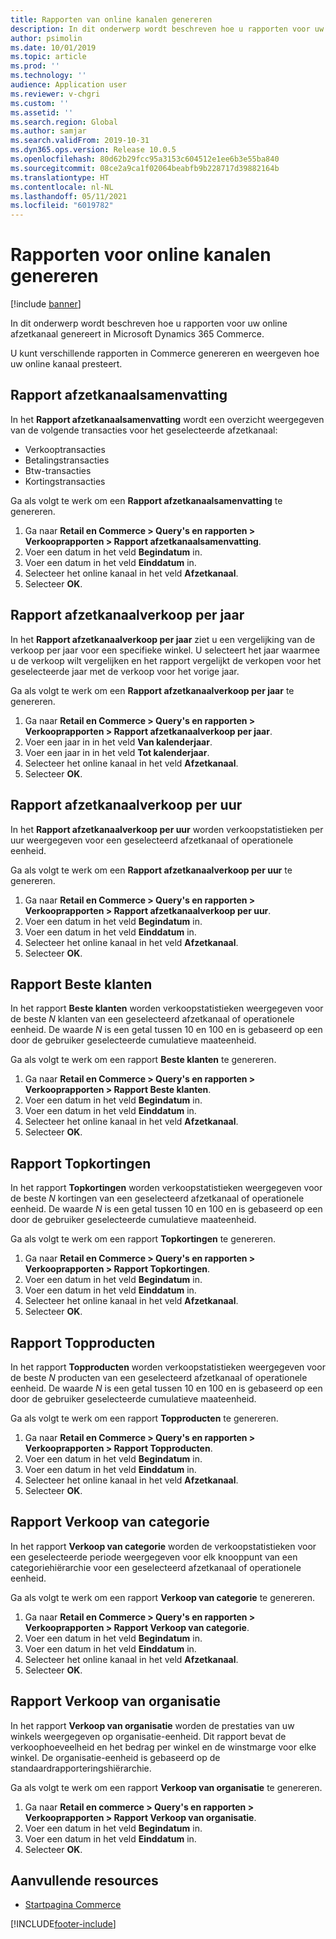 ```yaml
---
title: Rapporten van online kanalen genereren
description: In dit onderwerp wordt beschreven hoe u rapporten voor uw online afzetkanaal genereert in Microsoft Dynamics 365 Commerce.
author: psimolin
ms.date: 10/01/2019
ms.topic: article
ms.prod: ''
ms.technology: ''
audience: Application user
ms.reviewer: v-chgri
ms.custom: ''
ms.assetid: ''
ms.search.region: Global
ms.author: samjar
ms.search.validFrom: 2019-10-31
ms.dyn365.ops.version: Release 10.0.5
ms.openlocfilehash: 80d62b29fcc95a3153c604512e1ee6b3e55ba840
ms.sourcegitcommit: 08ce2a9ca1f02064beabfb9b228717d39882164b
ms.translationtype: HT
ms.contentlocale: nl-NL
ms.lasthandoff: 05/11/2021
ms.locfileid: "6019782"
---
```

# <a name="generate-online-channel-reports"></a>Rapporten voor online kanalen genereren

[!include [banner](includes/banner.md)]

In dit onderwerp wordt beschreven hoe u rapporten voor uw online afzetkanaal genereert in Microsoft Dynamics 365 Commerce.

U kunt verschillende rapporten in Commerce genereren en weergeven hoe uw online kanaal presteert.

## <a name="channel-summary-report"></a>Rapport afzetkanaalsamenvatting

In het **Rapport afzetkanaalsamenvatting** wordt een overzicht weergegeven van de volgende transacties voor het geselecteerde afzetkanaal:

- Verkooptransacties
- Betalingstransacties
- Btw-transacties
- Kortingstransacties

Ga als volgt te werk om een **Rapport afzetkanaalsamenvatting** te genereren.

1. Ga naar **Retail en Commerce \> Query's en rapporten \> Verkooprapporten \> Rapport afzetkanaalsamenvatting**.
1. Voer een datum in het veld **Begindatum** in.
1. Voer een datum in het veld **Einddatum** in.
1. Selecteer het online kanaal in het veld **Afzetkanaal**.
1. Selecteer **OK**.
 
## <a name="channel-sales-by-year-report"></a>Rapport afzetkanaalverkoop per jaar 

In het **Rapport afzetkanaalverkoop per jaar** ziet u een vergelijking van de verkoop per jaar voor een specifieke winkel. U selecteert het jaar waarmee u de verkoop wilt vergelijken en het rapport vergelijkt de verkopen voor het geselecteerde jaar met de verkoop voor het vorige jaar.

Ga als volgt te werk om een **Rapport afzetkanaalverkoop per jaar** te genereren.

1. Ga naar **Retail en Commerce \> Query's en rapporten \> Verkooprapporten \> Rapport afzetkanaalverkoop per jaar**.
1. Voer een jaar in in het veld **Van kalenderjaar**.
1. Voer een jaar in in het veld **Tot kalenderjaar**.
1. Selecteer het online kanaal in het veld **Afzetkanaal**.
1. Selecteer **OK**.

## <a name="channel-sales-by-hour-report"></a>Rapport afzetkanaalverkoop per uur

In het **Rapport afzetkanaalverkoop per uur** worden verkoopstatistieken per uur weergegeven voor een geselecteerd afzetkanaal of operationele eenheid.

Ga als volgt te werk om een **Rapport afzetkanaalverkoop per uur** te genereren.

1. Ga naar **Retail en Commerce \> Query's en rapporten \> Verkooprapporten \> Rapport afzetkanaalverkoop per uur**.
1. Voer een datum in het veld **Begindatum** in.
1. Voer een datum in het veld **Einddatum** in.
1. Selecteer het online kanaal in het veld **Afzetkanaal**.
1. Selecteer **OK**.

## <a name="top-customers-report"></a>Rapport Beste klanten

In het rapport **Beste klanten** worden verkoopstatistieken weergegeven voor de beste *N* klanten van een geselecteerd afzetkanaal of operationele eenheid. De waarde *N* is een getal tussen 10 en 100 en is gebaseerd op een door de gebruiker geselecteerde cumulatieve maateenheid.

Ga als volgt te werk om een rapport **Beste klanten** te genereren.

1. Ga naar **Retail en Commerce \> Query's en rapporten \> Verkooprapporten \> Rapport Beste klanten**.
1. Voer een datum in het veld **Begindatum** in.
1. Voer een datum in het veld **Einddatum** in.
1. Selecteer het online kanaal in het veld **Afzetkanaal**.
1. Selecteer **OK**.

## <a name="top-discounts-report"></a>Rapport Topkortingen

In het rapport **Topkortingen** worden verkoopstatistieken weergegeven voor de beste *N* kortingen van een geselecteerd afzetkanaal of operationele eenheid. De waarde *N* is een getal tussen 10 en 100 en is gebaseerd op een door de gebruiker geselecteerde cumulatieve maateenheid.

Ga als volgt te werk om een rapport **Topkortingen** te genereren.

1. Ga naar **Retail en Commerce \> Query's en rapporten \> Verkooprapporten \> Rapport Topkortingen**.
1. Voer een datum in het veld **Begindatum** in.
1. Voer een datum in het veld **Einddatum** in.
1. Selecteer het online kanaal in het veld **Afzetkanaal**.
1. Selecteer **OK**.

## <a name="top-products-report"></a>Rapport Topproducten

In het rapport **Topproducten** worden verkoopstatistieken weergegeven voor de beste *N* producten van een geselecteerd afzetkanaal of operationele eenheid. De waarde *N* is een getal tussen 10 en 100 en is gebaseerd op een door de gebruiker geselecteerde cumulatieve maateenheid.

Ga als volgt te werk om een rapport **Topproducten** te genereren.

1. Ga naar **Retail en Commerce \> Query's en rapporten \> Verkooprapporten \> Rapport Topproducten**.
1. Voer een datum in het veld **Begindatum** in.
1. Voer een datum in het veld **Einddatum** in.
1. Selecteer het online kanaal in het veld **Afzetkanaal**.
1. Selecteer **OK**.

## <a name="category-sales-report"></a>Rapport Verkoop van categorie

In het rapport **Verkoop van categorie** worden de verkoopstatistieken voor een geselecteerde periode weergegeven voor elk knooppunt van een categoriehiërarchie voor een geselecteerd afzetkanaal of operationele eenheid.

Ga als volgt te werk om een rapport **Verkoop van categorie** te genereren.

1. Ga naar **Retail en Commerce \> Query's en rapporten \> Verkooprapporten \> Rapport Verkoop van categorie**.
1. Voer een datum in het veld **Begindatum** in.
1. Voer een datum in het veld **Einddatum** in.
1. Selecteer het online kanaal in het veld **Afzetkanaal**.
1. Selecteer **OK**.

## <a name="organization-sales-report"></a>Rapport Verkoop van organisatie

In het rapport **Verkoop van organisatie** worden de prestaties van uw winkels weergegeven op organisatie-eenheid. Dit rapport bevat de verkoophoeveelheid en het bedrag per winkel en de winstmarge voor elke winkel. De organisatie-eenheid is gebaseerd op de standaardrapporteringshiërarchie.

Ga als volgt te werk om een rapport **Verkoop van organisatie** te genereren.

1. Ga naar **Retail en commerce \> Query's en rapporten \> Verkooprapporten \> Rapport Verkoop van organisatie**.
1. Voer een datum in het veld **Begindatum** in.
1. Voer een datum in het veld **Einddatum** in.
1. Selecteer **OK**.

## <a name="additional-resources"></a>Aanvullende resources

- [Startpagina Commerce](./index.md)


[!INCLUDE[footer-include](../includes/footer-banner.md)]
